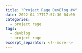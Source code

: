 ```yaml
---
title: "Project Rage DevBlog #4"
date: 2022-04-17T17:57:30-04:00
categories:
  - project rage
tags:
  - devblog
  - project rage
excerpt_separator: <!--more-->
---
```



